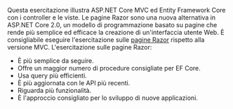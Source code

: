 Questa esercitazione illustra ASP.NET Core MVC ed Entity Framework Core con i controller e le viste. Le pagine Razor sono una nuova alternativa in ASP.NET Core 2.0, un modello di programmazione basato su pagine che rende più semplice ed efficace la creazione di un'interfaccia utente Web. È consigliabile eseguire l'esercitazione sulle [pagine Razor](xref:data/ef-rp/intro) rispetto alla versione MVC. L'esercitazione sulle pagine Razor:

* È più semplice da seguire.
* Offre un maggior numero di procedure consigliate per EF Core.
* Usa query più efficienti.
* È più aggiornata con le API più recenti.
* Riguarda più funzionalità.
* È l'approccio consigliato per lo sviluppo di nuove applicazioni.